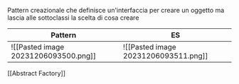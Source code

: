 Pattern creazionale che definisce un'interfaccia per creare un oggetto ma lascia alle sottoclassi la scelta di cosa creare

| Pattern                              | ES                                   |
| ------------------------------------ | ------------------------------------ |
| ![[Pasted image 20231206093500.png]] | ![[Pasted image 20231206093511.png]] |

[[Abstract Factory]]